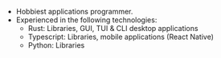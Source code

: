 - Hobbiest applications programmer.
- Experienced in the following technologies:
  - Rust: Libraries, GUI, TUI & CLI desktop applications
  - Typescript: Libraries, mobile applications (React Native)
  - Python: Libraries

<!---
nick42d/nick42d is a ✨ special ✨ repository because its `README.md` (this file) appears on your GitHub profile.
You can click the Preview link to take a look at your changes.
--->
